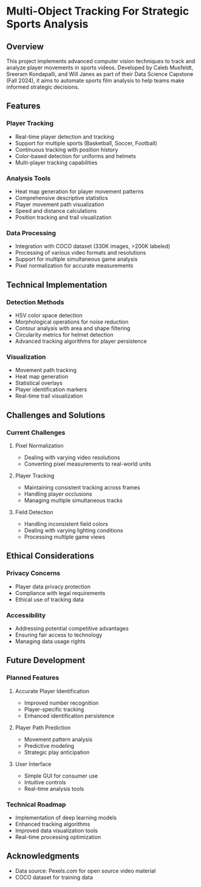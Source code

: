 # Multi-Object Tracking For Strategic Sports Analysis

## Overview
This project implements advanced computer vision techniques to track and analyze player movements in sports videos. Developed by Caleb Musfeldt, Sreeram Kondapalli, and Will Janes as part of their Data Science Capstone (Fall 2024), it aims to automate sports film analysis to help teams make informed strategic decisions.

## Features

### Player Tracking
- Real-time player detection and tracking
- Support for multiple sports (Basketball, Soccer, Football)
- Continuous tracking with position history
- Color-based detection for uniforms and helmets
- Multi-player tracking capabilities

### Analysis Tools
- Heat map generation for player movement patterns
- Comprehensive descriptive statistics
- Player movement path visualization
- Speed and distance calculations
- Position tracking and trail visualization

### Data Processing
- Integration with COCO dataset (330K images, >200K labeled)
- Processing of various video formats and resolutions
- Support for multiple simultaneous game analysis
- Pixel normalization for accurate measurements

## Technical Implementation

### Detection Methods
- HSV color space detection
- Morphological operations for noise reduction
- Contour analysis with area and shape filtering
- Circularity metrics for helmet detection
- Advanced tracking algorithms for player persistence

### Visualization
- Movement path tracking
- Heat map generation
- Statistical overlays
- Player identification markers
- Real-time trail visualization

## Challenges and Solutions

### Current Challenges
1. Pixel Normalization
   - Dealing with varying video resolutions
   - Converting pixel measurements to real-world units

2. Player Tracking
   - Maintaining consistent tracking across frames
   - Handling player occlusions
   - Managing multiple simultaneous tracks

3. Field Detection
   - Handling inconsistent field colors
   - Dealing with varying lighting conditions
   - Processing multiple game views

## Ethical Considerations

### Privacy Concerns
- Player data privacy protection
- Compliance with legal requirements
- Ethical use of tracking data

### Accessibility
- Addressing potential competitive advantages
- Ensuring fair access to technology
- Managing data usage rights

## Future Development

### Planned Features
1. Accurate Player Identification
   - Improved number recognition
   - Player-specific tracking
   - Enhanced identification persistence

2. Player Path Prediction
   - Movement pattern analysis
   - Predictive modeling
   - Strategic play anticipation

3. User Interface
   - Simple GUI for consumer use
   - Intuitive controls
   - Real-time analysis tools

### Technical Roadmap
- Implementation of deep learning models
- Enhanced tracking algorithms
- Improved data visualization tools
- Real-time processing optimization

## Acknowledgments
- Data source: Pexels.com for open source video material
- COCO dataset for training data
